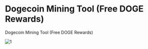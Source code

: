 # Dogecoin Mining Tool (Free DOGE Rewards)
Dogecoin Mining Tool (Free DOGE Rewards)

<img src="https://i.ibb.co/yYCW61T/1.png" alt="1" border="0">
